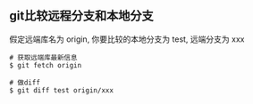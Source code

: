 ## git比较远程分支和本地分支
假定远端库名为 origin, 你要比较的本地分支为 test, 远端分支为 xxx
```
# 获取远端库最新信息
$ git fetch origin

# 做diff
$ git diff test origin/xxx
```
